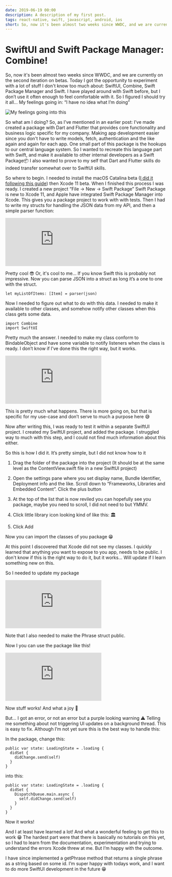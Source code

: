 ```yaml
---
date: 2019-06-19 00:00
description: A description of my first post.
tags: react-native, swift, javascript, android, ios
short: So, now it's been almost two weeks since WWDC, and we are currently on the second iteration on betas. Today I got the opportunity to experiment with a lot of stuff I don't know too much about: SwiftUI, Combine, Swift Package Manager and Swift. I have played around with Swift before, but I don’t use it often enough to feel comfortable with it. So I figured I should try it all… My feelings going in: “I have no idea what I’m doing”
---
```


# SwiftUI and Swift Package Manager: Combine!

So, now it's been almost two weeks since WWDC, and we are currently on the second iteration on betas. Today I got the opportunity to experiment with a lot of stuff I don't know too much about: SwiftUI, Combine, Swift Package Manager and Swift. I have played around with Swift before, but I don’t use it often enough to feel comfortable with it. So I figured I should try it all… My feelings going in: “I have no idea what I’m doing”

![My feelings going into this](https://cdn-images-1.medium.com/max/2008/1*7N_pMAomi-v06ZW4-NAqNA.jpeg)

So what am I doing? So, as I’ve mentioned in an earlier post: I’ve made created a package with Dart and Flutter that provides core functionality and business logic specific for my company. Making app development easier since you don't have to write models, fetch, authentication and the like again and again for each app. One small part of this package is the hookups to our central language system. So I wanted to recreate this language part with Swift, and make it available to other internal developers as a Swift Package📦 I also wanted to prove to my self that Dart and Flutter skills do indeed transfer somewhat over to SwiftUI skills.

So where to begin. I needed to install the macOS Catalina beta ([I did it following this guide](https://medium.com/@martinlasek/install-macos-catalina-xcode-11-beta-4701b6e3a296)) then Xcode 11 beta. When I finished this process I was ready. I created a new project “File -> New -> Swift Package” Swift Package is new to Xcode 11, and Apple have integrated Swift Package Manager into Xcode. This gives you a package project to work with with tests. Then I had to write my structs for handling the JSON data from my API, and then a simple parser function:

 <iframe src="https://medium.com/media/615a59d71709e22aed9739a7944f44a2" frameborder=0></iframe>

Pretty cool 😎 Or, it's cool to me… If you know Swift this is probably not impressive. Now you can parse JSON into a struct as long it’s a one to one with the struct.

    let myListOfItems: [Item] = parser(json)

Now I needed to figure out what to do with this data. I needed to make it available to other classes, and somehow notify other classes when this class gets some data.

    import Combine
    import SwiftUI

Pretty much the answer. I needed to make my class conform to BindableObject and have some variable to notify listeners when the class is ready. I don’t know if I’ve done this the right way, but it works.

 <iframe src="https://medium.com/media/e821cae8b3f93921cde2861f6f0a8356" frameborder=0></iframe>

This is pretty much what happens. There is more going on, but that is specific for my use-case and don’t serve to much a purpose here 😅

Now after writing this, I was ready to test it within a separate SwiftUI project. I created my SwiftUI project, and added the package. I struggled way to much with this step, and I could not find much information about this either.

So this is how I did it. It’s pretty simple, but I did not know how to it

 1. Drag the folder of the package into the project (It should be at the same level as the ContentView.swift file in a new SwiftUI project)

 2. Open the settings pane where you set display name, Bundle Identifier, Deployment info and the like. Scroll down to “Frameworks, Libraries and Embedded Content”. Click the plus button

 3. At the top of the list that is now reviled you can hopefully see you package, maybe you need to scroll, I did not need to but YMMV.

 4. Click little library icon looking kind of like this: 🏛

 5. Click Add

Now you can import the classes of you package 😁

At this point I discovered that Xcode did not see my classes. I quickly learned that anything you want to expose to you app, needs to be public. I don't know if this is the right way to do it, but it works… Will update if I learn something new on this.

So I needed to update my package

 <iframe src="https://medium.com/media/57c7bcf301a69f087fa4b7e0c82c0704" frameborder=0></iframe>

Note that I also needed to make the Phrase struct public.

Now I you can use the package like this!

 <iframe src="https://medium.com/media/142e91ab9cdf296ea0c4c0c6266f23a4" frameborder=0></iframe>

Now stuff works! And what a joy 🙌

But… I got an error, or not an error but a purple looking warning ⚠️ Telling me something about not triggering UI updates on a background thread. This is easy to fix. Although I’m not yet sure this is the best way to handle this:

In the package, change this:

    public var state: LoadingState = .loading {
      didSet {
        didChange.send(self)
      }
    }

into this:

    public var state: LoadingState = .loading {
      didSet {
        DispatchQueue.main.async {
          self.didChange.send(self)
        }
      }
    }

Now it works!

And I at least have learned a lot! And what a wonderful feeling to get this to work 😁 The hardest part were that there is basically no tutorials on this yet, so I had to learn from the documentation, experimentation and trying to understand the errors Xcode threw at me. But I’m happy with the outcome.

I have since implemented a getPhrase method that returns a single phrase as a string based on some id. I’m super happy with todays work, and I want to do more SwiftUI development in the future 😁
